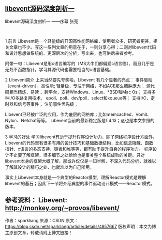 ## [libevent源码深度剖析一](https://blog.csdn.net/sparkliang/article/details/4957667)
libevent源码深度剖析一
——序幕
张亮

 

1 前言
Libevent是一个轻量级的开源高性能网络库，使用者众多，研究者更甚，相关文章也不少。写这一系列文章的用意在于，一则分享心得；二则对libevent代码和设计思想做系统的、更深层次的分析，写出来，也可供后来者参考。

附带一句：Libevent是用c语言编写的（MS大牛们都偏爱c语言哪），而且几乎是无处不函数指针，学习其源代码也需要相当的c语言基础。

2 Libevent简介
上来当然要先夸奖啦，Libevent 有几个显著的亮点：
事件驱动（event-driven），高性能;
轻量级，专注于网络，不如ACE那么臃肿庞大；
源代码相当精炼、易读；
跨平台，支持Windows、Linux、*BSD和Mac Os；
支持多种I/O多路复用技术， epoll、poll、dev/poll、select和kqueue等；
支持I/O，定时器和信号等事件；
注册事件优先级；

Libevent已经被广泛的应用，作为底层的网络库；比如memcached、Vomit、Nylon、Netchat等等。
Libevent当前的最新稳定版是1.4.13；这也是本文参照的版本。

3 学习的好处
学习libevent有助于提升程序设计功力，除了网络程序设计方面外，Libevent的代码里有很多有用的设计技巧和基础数据结构，比如信息隐藏、函数指针、c语言的多态支持、链表和堆等等，都有助于提升自身的程序功力。
程序设计不止要了解框架，很多细节之处恰恰也是事关整个系统成败的关键。只对libevent本身的框架大概了解，那或许仅仅是一知半解，不深入代码分析，就难以了解其设计的精巧之处，也就难以为自己所用。

事实上Libevent本身就是一个典型的Reactor模型，理解Reactor模式是理解libevent的基石；因此下一节将介绍典型的事件驱动设计模式——Reactor模式。

参考资料：
Libevent: http://monkey.org/~provos/libevent/
--------------------- 
作者：sparkliang 
来源：CSDN 
原文：https://blog.csdn.net/sparkliang/article/details/4957667 
版权声明：本文为博主原创文章，转载请附上博文链接！
